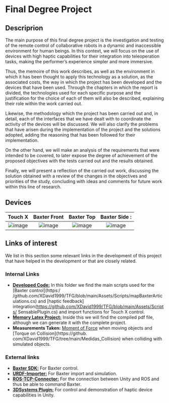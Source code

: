 # Final Degree Project

## Descriprion
The main purpose of this final degree project is the investigation and testing of the remote control of collaborative robots in a dynamic and inaccessible environment for human beings. In this context, we will focus on the use of devices with high haptic capabilities for their integration into teleoperation tasks, making the performer’s experience simpler and more immersive. 

Thus, the memoire of this work describes, as well as the environment in which it has been thought to apply this technology as a solution, as the associated costs, the way in which the project has been developed and the devices that have been used. Through the chapters in which the report is divided, the technologies used for each specific purpose and the justification for the choice of each of them will also be described, explaining their role within the work carried out.

Likewise, the methodology which the project has been carried out and, in detail, each of the interfaces that we have dealt with to coordinate the activity of the devices will be discussed. We will also clarify the problems that have arisen during the implementation of the project and the solutions adopted, adding the reasoning that has been followed for their implementation. 

On the other hand, we will make an analysis of the requirements that were intended to be covered, to later expose the degree of achievement of the proposed objectives with the tests carried out and the results obtained. 

Finally, we will present a reflection of the carried out work, discussing the solution obtained with a review of the changes in the objectives and priorities of the study, concluding with ideas and comments for future work within this line of research.

## Devices

Touch X                             |Baxter Front             |  Baxter Top          |    Baxter Side                 :         
:-------------------------:|:-------------------------:|:-------------------------:|:-------------------------:
![image](https://user-images.githubusercontent.com/56881598/198829552-c071ef37-c935-4801-860b-52bb7d68876a.png) | ![image](https://user-images.githubusercontent.com/56881598/198829228-b9ec0ea3-6f48-4775-a28c-3a3ef7430a9d.png) | ![image](https://user-images.githubusercontent.com/56881598/198829269-c79f07e5-6ecc-4a23-a7cc-b1ae4947fe26.png) | ![image](https://user-images.githubusercontent.com/56881598/198829276-d0c6cde3-c0c2-498b-bd75-a9cfd17c1c1d.png)



## Links of interest

We list in this section some relevant links in the development of this project that have helped in the development or that are closely related.

### Internal Links

- [**Developed Code:**](https://github.com/XDavid1999/TFG/tree/main/Assets/Scripts) In this folder we find the main scripts used for the [Baxter control](https:/ /github.com/XDavid1999/TFG/blob/main/Assets/Scripts/mapBaxterArticulations.cs) and [haptic feedback] integration(https://github.com/XDavid1999/TFG/blob/main/Assets/Scripts/ SensablePlugin.cs) and import functions for Touch X control.
- [**Memory Latex Project:**](https://github.com/XDavid1999/TFG/tree/main/Memoria) Inside this we will find the compiled pdf file, although we can generate it with the complete project.
- **Measurements Taken:** [Moment of Force](https://github.com/XDavid1999/TFG/tree/main/Measurements%20Moment) when moving objects and [Torque on Collision](https://github. com/XDavid1999/TFG/tree/main/Medidas_Collision) when colliding with simulated objects.

### External links

- [**Baxter SDK:**](https://github.com/RethinkRobotics/baxter) For Baxter control.
- [**URDF-Importer:**](https://github.com/Unity-Technologies/URDF-Importer) For Baxter import and simulation.
- [**ROS-TCP-Connector:**](https://github.com/Unity-Technologies/ROS-TCP-Connector) For the connection between Unity and ROS and thus be able to command Baxter.
- [**3DSystems Plugin:**](https://assetstore.unity.com/packages/essentials/tutorial-projects/unity-5-haptic-plugin-for-geomagic-openhaptics-3-3-hlapi-hdapi-34393) For control and demonstration of haptic device capabilities in Unity.
